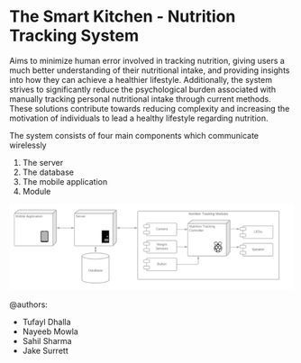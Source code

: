# The Smart Kitchen - Nutrition Tracking System

Aims to minimize human error involved in tracking nutrition, giving users a much better understanding of their nutritional intake, and providing insights into how they can achieve a healthier lifestyle. Additionally, the system strives to significantly reduce the psychological burden associated with manually tracking personal nutritional intake through current methods. These solutions contribute towards reducing complexity and increasing the motivation of individuals to lead a healthy lifestyle regarding nutrition.

The system consists of four main components which communicate wirelessly
1) The server
2) The database
3) The mobile application
4) Module

![alt text](https://github.com/tufayldhalla/SmartKitchenHomeSystem/blob/main/Overview%20of%20System.png)

@authors:
  * Tufayl Dhalla
  * Nayeeb Mowla
  * Sahil Sharma
  * Jake Surrett
